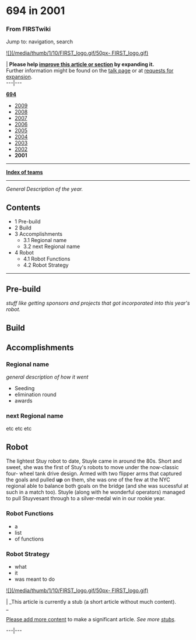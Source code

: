 # 694 in 2001

### From FIRSTwiki

Jump to: navigation, search

[![](/media/thumb/1/10/FIRST_logo.gif/50px-
FIRST_logo.gif)](Image:FIRST_logo.gif "" )

| **Please help [improve this article or
section](http://www.firstwiki.net/index.php?title=694_in_2001&action=edit
"http://www.firstwiki.net/index.php?title=694_in_2001&action=edit" ) by
expanding it.**  
Further information might be found on the [talk
page](/index.php?title=Talk:694_in_2001&action=edit "Talk:694 in 2001" ) or at
[requests for expansion](FIRSTwiki:Requests_for_expansion
"FIRSTwiki:Requests for expansion" ).  
---|---  
  
**[694](694 "694" )**

  * [2009](694_in_2009 "694 in 2009" )
  * [2008](694_in_2008 "694 in 2008" )
  * [2007](694_in_2007 "694 in 2007" )
  * [2006](694_in_2006 "694 in 2006" )
  * [2005](694_in_2005 "694 in 2005" )
  * [2004](694_in_2004 "694 in 2004" )
  * [2003](694_in_2003 "694 in 2003" )
  * [2002](694_in_2002 "694 in 2002" )
  * **2001**

* * *

**[Index of teams](Index_of_teams "Index of teams" )**  
  
---  
  
_General Description of the year._

## Contents

  * 1 Pre-build
  * 2 Build
  * 3 Accomplishments
    * 3.1 Regional name
    * 3.2 next Regional name
  * 4 Robot
    * 4.1 Robot Functions
    * 4.2 Robot Strategy  
---  
  

## Pre-build

_stuff like getting sponsors and projects that got incorporated into this
year's robot._


## Build


## Accomplishments


### Regional name

_general description of how it went_

  * Seeding 
  * elimination round 
  * awards 


### next Regional name

etc etc etc


## Robot

The lightest Stuy robot to date, Stuyle came in around the 80s. Short and
sweet, she was the first of Stuy's robots to move under the now-classic four-
wheel tank drive design. Armed with two flipper arms that captured the goals
and pulled **up** on them, she was one of the few at the NYC regional able to
balance both goals on the bridge (and she was sucessful at such in a match
too). Stuyle (along with he wonderful operators) managed to pull Stuyvesant
through to a silver-medal win in our rookie year.


### Robot Functions

  * a 
  * list 
  * of functions 


### Robot Strategy

  * what 
  * it 
  * was meant to do 

[![](/media/thumb/1/10/FIRST_logo.gif/50px-
FIRST_logo.gif)](Image:FIRST_logo.gif "" )

|  _This article is currently a stub (a short article without much content).  
_

[Please add more
content](http://www.firstwiki.net/index.php?title=694_in_2001&action=edit
"http://www.firstwiki.net/index.php?title=694_in_2001&action=edit" ) to make a
significant article. _See more [stubs](Special:Shortpages
"Special:Shortpages" )._  
  
---|---  
  
